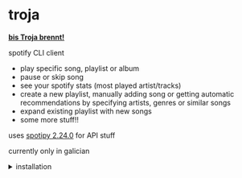 # troja

[**bis Troja brennt!**](https://open.spotify.com/track/5IE8RYLIjM4oy5Cr3Q3RQy?si=899fa3fb471f46cb)

spotify CLI client

- play specific song, playlist or album
- pause or skip song
- see your spotify stats (most played artist/tracks)
- create a new playlist, manually adding song or getting automatic recommendations by specifying artists, genres or similar songs
- expand existing playlist with new songs
- some more stuff!!



uses [spotipy 2.24.0](https://spotipy.readthedocs.io/en/2.24.0/) for API stuff

currently only in galician


<details>
<summary>installation</summary>

1. clone the repository:
   ```bash
   git clone https://github.com/manu-pc/troja.git
   cd troja

2. install all dependencies
    * if your python environment is externally managed (ex: ubuntu) you'll need to setup a virtual environment

    ```bash
    python3 -m venv venv
    source venv/bin/activate
    pip install -r requirements.txt

<details>

<details>
<summary>setup</summary>

1. get a key
    to run you'll need to setup a file with a <ins>client id</ins>, <ins>secret id</ins> and <ins>redirect url</ins>, which you can easily get [here](https://developer.spotify.com/documentation/web-api)

2. create a config.ini file. it should look like:
    ```ini
    [SPOTIPY]
    client_id = your_spotify_client_id
    client_secret = your_spotify_client_secret
    redirect_uri = your_redirect_uri

    
<details>